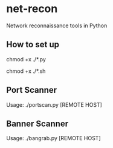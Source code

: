 # net-recon
Network reconnaissance tools in Python

## How to set up

chmod +x ./*.py

chmod +x ./*.sh

## Port Scanner

Usage: ./portscan.py [REMOTE HOST]

## Banner Scanner

Usage: ./bangrab.py [REMOTE HOST]